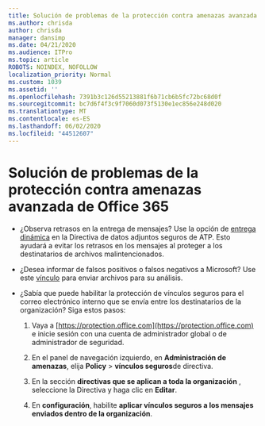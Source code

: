 ```yaml
---
title: Solución de problemas de la protección contra amenazas avanzada de Office 365
ms.author: chrisda
author: chrisda
manager: dansimp
ms.date: 04/21/2020
ms.audience: ITPro
ms.topic: article
ROBOTS: NOINDEX, NOFOLLOW
localization_priority: Normal
ms.custom: 1039
ms.assetid: ''
ms.openlocfilehash: 7391b3c126d55213881f6b71cb6b5fc72bc68d0f
ms.sourcegitcommit: bc7d6f4f3c9f7060d073f5130e1ec856e248d020
ms.translationtype: MT
ms.contentlocale: es-ES
ms.lasthandoff: 06/02/2020
ms.locfileid: "44512607"
---
```

# <a name="troubleshooting-office-365-advanced-threat-protection"></a>Solución de problemas de la protección contra amenazas avanzada de Office 365

- ¿Observa retrasos en la entrega de mensajes? Use la opción de [entrega dinámica](https://docs.microsoft.com/microsoft-365/security/office-365-security/dynamic-delivery-and-previewing) en la Directiva de datos adjuntos seguros de ATP. Esto ayudará a evitar los retrasos en los mensajes al proteger a los destinatarios de archivos malintencionados.

- ¿Desea informar de falsos positivos o falsos negativos a Microsoft? Use este [vínculo](https://www.microsoft.com/wdsi/filesubmission/) para enviar archivos para su análisis.

- ¿Sabía que puede habilitar la protección de vínculos seguros para el correo electrónico interno que se envía entre los destinatarios de la organización? Siga estos pasos:

  1. Vaya a [https://protection.office.com](https://protection.office.com) e inicie sesión con una cuenta de administrador global o de administrador de seguridad.

  2. En el panel de navegación izquierdo, en **Administración de amenazas**, elija **Policy** \> **vínculos seguros**de directiva.

  3. En la sección **directivas que se aplican a toda la organización** , seleccione la Directiva y haga clic en **Editar**.

  4. En **configuración**, habilite **aplicar vínculos seguros a los mensajes enviados dentro de la organización**.
